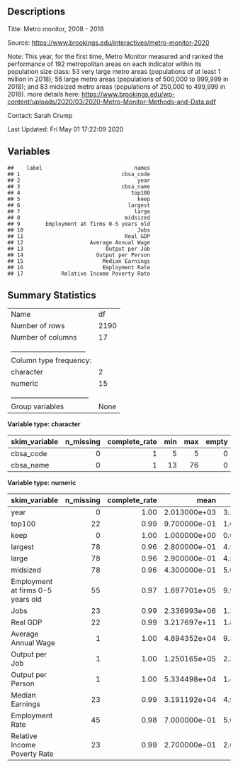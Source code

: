 Descriptions
------------

Title: Metro monitor, 2008 - 2018

Source:
<a href="https://www.brookings.edu/interactives/metro-monitor-2020" class="uri">https://www.brookings.edu/interactives/metro-monitor-2020</a>

Note: This year, for the first time, Metro Monitor measured and ranked
the performance of 192 metropolitan areas on each indicator within its
population size class: 53 very large metro areas (populations of at
least 1 million in 2018); 56 large metro areas (populations of 500,000
to 999,999 in 2018); and 83 midsized metro areas (populations of 250,000
to 499,999 in 2018). more details here:
<a href="https://www.brookings.edu/wp-content/uploads/2020/03/2020-Metro-Monitor-Methods-and-Data.pdf" class="uri">https://www.brookings.edu/wp-content/uploads/2020/03/2020-Metro-Monitor-Methods-and-Data.pdf</a>

Contact: Sarah Crump

Last Updated: Fri May 01 17:22:09 2020

Variables
---------

    ##    label                             names
    ## 1                                cbsa_code
    ## 2                                     year
    ## 3                                cbsa_name
    ## 4                                   top100
    ## 5                                     keep
    ## 6                                  largest
    ## 7                                    large
    ## 8                                 midsized
    ## 9        Employment at firms 0-5 years old
    ## 10                                    Jobs
    ## 11                                Real GDP
    ## 12                     Average Annual Wage
    ## 13                          Output per Job
    ## 14                       Output per Person
    ## 15                         Median Earnings
    ## 16                         Employment Rate
    ## 17            Relative Income Poverty Rate

Summary Statistics
------------------

|                                                  |      |
|:-------------------------------------------------|:-----|
| Name                                             | df   |
| Number of rows                                   | 2190 |
| Number of columns                                | 17   |
| \_\_\_\_\_\_\_\_\_\_\_\_\_\_\_\_\_\_\_\_\_\_\_   |      |
| Column type frequency:                           |      |
| character                                        | 2    |
| numeric                                          | 15   |
| \_\_\_\_\_\_\_\_\_\_\_\_\_\_\_\_\_\_\_\_\_\_\_\_ |      |
| Group variables                                  | None |

**Variable type: character**

| skim\_variable |  n\_missing|  complete\_rate|  min|  max|  empty|  n\_unique|  whitespace|
|:---------------|-----------:|---------------:|----:|----:|------:|----------:|-----------:|
| cbsa\_code     |           0|               1|    5|    5|      0|        197|           0|
| cbsa\_name     |           0|               1|   13|   76|      0|        197|           0|

**Variable type: numeric**

| skim\_variable                    |  n\_missing|  complete\_rate|          mean|            sd|        p0|           p25|           p50|           p75|          p100| hist  |
|:----------------------------------|-----------:|---------------:|-------------:|-------------:|---------:|-------------:|-------------:|-------------:|-------------:|:------|
| year                              |           0|            1.00|  2.013000e+03|  3.160000e+00|   2007.00|  2.010000e+03|  2.013000e+03|  2.016000e+03|  2.018000e+03| ▆▅▅▅▇ |
| top100                            |          22|            0.99|  9.700000e-01|  1.600000e-01|      0.00|  1.000000e+00|  1.000000e+00|  1.000000e+00|  1.000000e+00| ▁▁▁▁▇ |
| keep                              |           0|            1.00|  1.000000e+00|  0.000000e+00|      1.00|  1.000000e+00|  1.000000e+00|  1.000000e+00|  1.000000e+00| ▁▁▇▁▁ |
| largest                           |          78|            0.96|  2.800000e-01|  4.500000e-01|      0.00|  0.000000e+00|  0.000000e+00|  1.000000e+00|  1.000000e+00| ▇▁▁▁▃ |
| large                             |          78|            0.96|  2.900000e-01|  4.500000e-01|      0.00|  0.000000e+00|  0.000000e+00|  1.000000e+00|  1.000000e+00| ▇▁▁▁▃ |
| midsized                          |          78|            0.96|  4.300000e-01|  5.000000e-01|      0.00|  0.000000e+00|  0.000000e+00|  1.000000e+00|  1.000000e+00| ▇▁▁▁▆ |
| Employment at firms 0-5 years old |          55|            0.97|  1.697701e+05|  9.939780e+05|   5809.00|  1.338100e+04|  2.275700e+04|  5.295250e+04|  1.257763e+07| ▇▁▁▁▁ |
| Jobs                              |          23|            0.99|  2.336993e+06|  1.375028e+07|  67995.22|  1.482374e+05|  2.385609e+05|  5.744420e+05|  1.512215e+08| ▇▁▁▁▁ |
| Real GDP                          |          22|            0.99|  3.217697e+11|  1.867652e+12|      0.00|  1.679221e+10|  2.767215e+10|  7.583337e+10|  2.010000e+13| ▇▁▁▁▁ |
| Average Annual Wage               |           1|            1.00|  4.894352e+04|  9.388950e+03|  32355.90|  4.348363e+04|  4.713948e+04|  5.202700e+04|  1.333023e+05| ▇▂▁▁▁ |
| Output per Job                    |           1|            1.00|  1.250165e+05|  2.373605e+04|  75906.88|  1.104321e+05|  1.210043e+05|  1.339354e+05|  2.983564e+05| ▇▇▁▁▁ |
| Output per Person                 |           1|            1.00|  5.334498e+04|  1.430236e+04|  22478.38|  4.511831e+04|  5.137086e+04|  5.997035e+04|  1.664393e+05| ▇▇▁▁▁ |
| Median Earnings                   |          23|            0.99|  3.191192e+04|  4.923390e+03|  17533.77|  2.889854e+04|  3.147040e+04|  3.404417e+04|  5.835438e+04| ▁▇▃▁▁ |
| Employment Rate                   |          45|            0.98|  7.000000e-01|  5.000000e-02|      0.55|  6.700000e-01|  7.000000e-01|  7.300000e-01|  8.500000e-01| ▁▃▇▅▁ |
| Relative Income Poverty Rate      |          23|            0.99|  2.700000e-01|  2.000000e-02|      0.19|  2.500000e-01|  2.700000e-01|  2.800000e-01|  3.700000e-01| ▁▆▇▁▁ |
